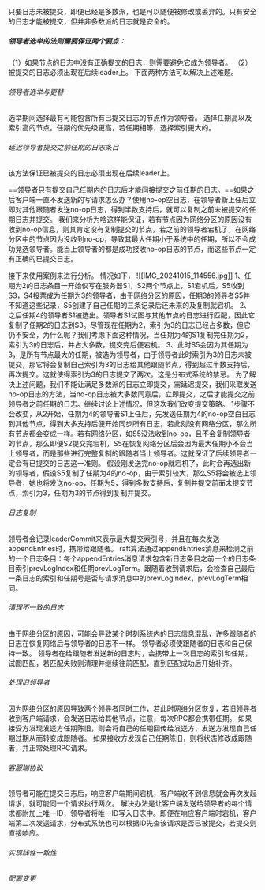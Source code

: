 只要日志未被提交，即便已经是多数派，也是可以随便被修改或丢弃的。只有安全的日志才能被提交，但并非多数派的日志就是安全的。

##### 领导者选举的法则需要保证两个要点：
（1）如果节点的日志中没有正确提交的日志，则需要避免它成为领导者。
（2）被提交的日志必须出现在后续leader上。
下面两种方法可以解决上述难题。
###### 领导者选举与更替

选举期间选择最有可能包含所有已提交日志的节点作为领导者。
选择任期高以及索引高的节点。任期的优先级更高，若任期相等，选择索引更大的。
###### 延迟领导者提交之前任期的日志条目
该方法保证已被提交的日志必须出现在后续leader上。

==领导者只有提交自己任期内的日志后才能间接提交之前任期的日志。==如果之后客户端一直不发送新的写请求怎么办？使用no-op空日志，在领导者新上任后立即对其他跟随者发送no-op日志，得到半数支持后，就可以复制之前未被提交的任期日志并提交。
我们来分析为啥这样能保证，若有节点因为网络分区的原因没有收到no-op信息，则其肯定没有复制提交的节点，若之前的领导者宕机了，在网络分区中的节点因为没收到no-op，导致其最大任期小于系统中的任期，所以不会成功竞选领导者。能当上领导者的都是成功接收no-op日志的节点，而这些节点一定有正确的已提交日志。

接下来使用案例来进行分析。
情况如下，
![[IMG_20241015_114556.jpg]]
1、任期为2的日志条目一开始仅写在服务器S1，S2两个节点上，S1宕机后，S5收到S3，S4投票成为任期为3的领导者，由于网络分区的原因，任期3的领导者S5并不知道这些记录，S5创建了自己任期的三条记录后还未来的及复制就宕机。
2、之后任期4的领导者S1被选出。领导者S1试图与其他节点的日志进行匹配，因此它复制了任期2的日志到S3。尽管现在任期为2，索引为3的日志已经占多数，但它仍不安全，为什么呢？我们考虑下面这种情况，当任期为4的S1复制完任期为2，索引为3的日志后，并占大多数，提交完后便宕机。
3、此时S5会因为其任期为3，是所有节点最大的任期，被选为领导者，由于领导者此时索引为3的日志未被提交，那它将会复制自己索引为3的日志给其他跟随节点，得到超过半数支持后，再次提交。这就使得索引为3的日志提交了两次。这是分布式系统的禁忌。
为了解决上述问题，我们不能让满足多数派的日志立即提交，需延迟提交，我们采取发送no-op日志的方法，当no-op日志被大多数同意后，立即提交，之后才能提交之前领导者之前任期的日志。继续讨论上述情况，但这次我们改变提交策略。
1步骤不会改变，从2开始，任期为4的领导者S1上任后，先发送任期为4的no-op空白日志到其他节点，得到大多支持后便开始同步所有日志，若此刻没有网络分区，那么所有节点都会变成一样。若有网络分区，如S5没法收到no-op，且不会复制领导者的节点，那么即便S2提交完宕机，S5在恢复网络分区后会因为最大任期小不会当上领导者，而是那些进行完整复制的跟随者当上领导者。这就保证了后续领导者一定会有已提交的日志这一准则。
假设刚发送完no-op就宕机了，此时会再选出新的领导者，假设S5复制了任期为4的no-op，由于索引较大，那么S5将会被选上领导者，她也将发送no-op，任期为5，得到多数支持后，复制并提交前面未提交节点，索引为3，任期为3的节点得到复制并提交。

###### 日志复制
领导者会记录leaderCommit来表示最大提交索引号，并且在每次发送appendEntries时，携带给跟随者。
raft算法通过appendEntries消息来检测之前的一个日志条目：每个appendEntries消息请求包含新日志条目之前一个的日志条目索引prevLogIndex和任期prevLogTerm。跟随着收到请求后，会检查自己最后一条日志的索引和任期号是否与请求消息中的prevLogIndex，prevLogTerm相同。
###### 清理不一致的日志
由于网络分区的原因，可能会导致某个时刻系统内的日志信息混乱，许多跟随者的日志在恢复网络后与领导者的日志不一样。
领导者必须使跟随者的日志和自己保持一致。
领导者在给跟随者发送新的日志时，会携带上一次日志的索引和任期，试图匹配，若匹配失败则清理并继续往前匹配，直到匹配成功后开始补齐。
###### 处理旧领导者
因为网络分区的原因导致两个领导者同时工作，若此时网络分区恢复，若旧领导者收到客户端请求，会发送日志给其他节点，注意，每次RPC都会携带任期。
如果接受方发现发送方任期陈旧，则会将自己的任期回传给发送方，发送方发现自己任期过期从而转变成跟随者。
如果接收方发现自己任期陈旧，则将状态修改成跟随者，并正常处理RPC请求。

###### 客服端协议
领导者可能在提交日志后，响应客户端期间宕机，客户端收不到信息就会再次发起请求，就可能同一个请求执行两次。
解决办法是让客户端发送给领导者的每个请求都附加上唯一ID，领导者将唯一ID写入日志中。即便在响应客户端时宕机，客户端第二次发送请求，分布式系统也可以根据ID先查该请求是否已被提交，若提交则直接响应。
###### 实现线性一致性
###### 配置变更
